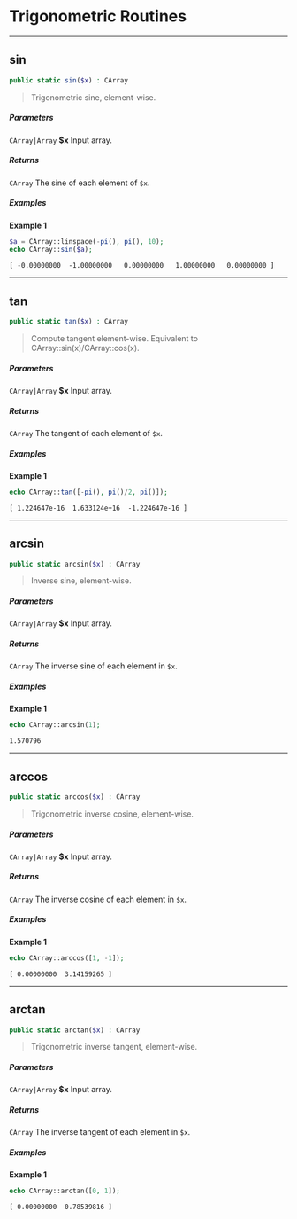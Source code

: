 # Trigonometric Routines

---

## sin
```php
public static sin($x) : CArray
```
> Trigonometric sine, element-wise.

##### Parameters

`CArray|Array` **$x** Input array.

##### Returns

`CArray` The sine of each element of `$x`.

##### Examples

**Example 1**
```php
$a = CArray::linspace(-pi(), pi(), 10);
echo CArray::sin($a);
```
```
[ -0.00000000  -1.00000000   0.00000000   1.00000000   0.00000000 ]
```

---

## tan
```php
public static tan($x) : CArray
```
> Compute tangent element-wise.
> Equivalent to CArray::sin(x)/CArray::cos(x).

##### Parameters

`CArray|Array` **$x** Input array.

##### Returns

`CArray` The tangent of each element of `$x`.

##### Examples

**Example 1**
```php
echo CArray::tan([-pi(), pi()/2, pi()]);
```
```
[ 1.224647e-16  1.633124e+16  -1.224647e-16 ]
```

---

## arcsin
```php
public static arcsin($x) : CArray
```
> Inverse sine, element-wise.

##### Parameters

`CArray|Array` **$x** Input array.

##### Returns

`CArray` The inverse sine of each element in `$x`.

##### Examples

**Example 1**
```php
echo CArray::arcsin(1);
```
```
1.570796
```

---

## arccos
```php
public static arccos($x) : CArray
```
> Trigonometric inverse cosine, element-wise.

##### Parameters

`CArray|Array` **$x** Input array.

##### Returns

`CArray` The inverse cosine of each element in `$x`.

##### Examples

**Example 1**
```php
echo CArray::arccos([1, -1]);
```
```
[ 0.00000000  3.14159265 ]
```

---

## arctan
```php
public static arctan($x) : CArray
```
> Trigonometric inverse tangent, element-wise.

##### Parameters

`CArray|Array` **$x** Input array.

##### Returns

`CArray` The inverse tangent of each element in `$x`.

##### Examples

**Example 1**
```php
echo CArray::arctan([0, 1]);
```
```
[ 0.00000000  0.78539816 ]
```